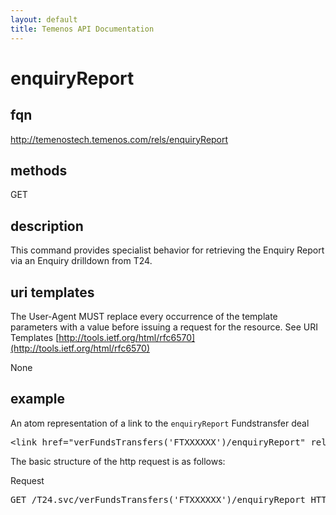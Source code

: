 ```yaml
---
layout: default
title: Temenos API Documentation
---
```


# enquiryReport

## fqn
http://temenostech.temenos.com/rels/enquiryReport

## methods
GET

## description
This command provides specialist behavior for retrieving the Enquiry Report via an Enquiry drilldown from T24.


## uri templates
The User-Agent MUST replace every occurrence of the template parameters with a value before issuing a request for the resource.  See URI Templates [http://tools.ietf.org/html/rfc6570](http://tools.ietf.org/html/rfc6570)

None


## example
An atom representation of a link to the `enquiryReport` Fundstransfer deal
<pre>
&lt;link href="verFundsTransfers('FTXXXXXX')/enquiryReport" rel="http://temenostech.temenos.com/rels/enquiryReport" type="application/atom+xml;type=entry" title="Preview deal" hreflang="en" length="0" /&gt;
</pre>

The basic structure of the http request is as follows:

Request
<pre>
GET /T24.svc/verFundsTransfers('FTXXXXXX')/enquiryReport HTTP/1.1
</pre>